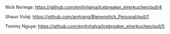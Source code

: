 Nick Noriega: https://github.com/emilyhalva/Icebreaker_eirerkuchen/pull/4

Shaun Vulaj: https://github.com/amtrang/Bienenstich_Personal/pull/1

Tommy Nguye: https://github.com/emilyhalva/Icebreaker_eirerkuchen/pull/5

